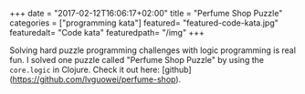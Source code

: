 +++
date = "2017-02-12T16:06:17+02:00"
title = "Perfume Shop Puzzle"
categories = ["programming kata"]
featured= "featured-code-kata.jpg"
featuredalt= "Code kata"
featuredpath= "/img"
+++

Solving hard puzzle programming challenges with logic programming is real fun. I solved one puzzle called "Perfume Shop Puzzle" by using the `core.logic` in Clojure. Check it out here:
[github] (https://github.com/lvguowei/perfume-shop).
